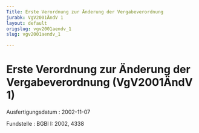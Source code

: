 ```yaml
---
Title: Erste Verordnung zur Änderung der Vergabeverordnung
jurabk: VgV2001ÄndV 1
layout: default
origslug: vgv2001aendv_1
slug: vgv2001aendv_1

---
```


# Erste Verordnung zur Änderung der Vergabeverordnung (VgV2001ÄndV 1)

Ausfertigungsdatum
:   2002-11-07

Fundstelle
:   BGBl I: 2002, 4338

